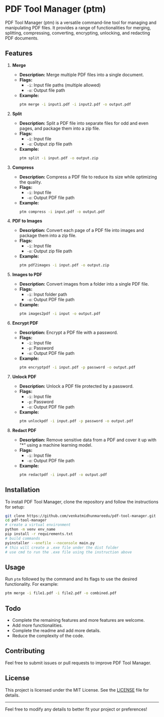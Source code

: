# PDF Tool Manager (ptm)

PDF Tool Manager (ptm) is a versatile command-line tool for managing and manipulating PDF files. It provides a range of functionalities for merging, splitting, compressing, converting, encrypting, unlocking, and redacting PDF documents.

## Features

1. **Merge**
   - **Description:** Merge multiple PDF files into a single document.
   - **Flags:** 
     - `-i`: Input file paths (multiple allowed)
     - `-o`: Output file path
   - **Example:**
     ```bash
     ptm merge -i input1.pdf -i input2.pdf -o output.pdf
     ```

2. **Split**
   - **Description:** Split a PDF file into separate files for odd and even pages, and package them into a zip file.
   - **Flags:** 
     - `-i`: Input file
     - `-o`: Output zip file path
   - **Example:**
     ```bash
     ptm split -i input.pdf -o output.zip
     ```

3. **Compress**
   - **Description:** Compress a PDF file to reduce its size while optimizing the quality.
   - **Flags:** 
     - `-i`: Input file
     - `-o`: Output PDF file path
   - **Example:**
     ```bash
     ptm compress -i input.pdf -o output.pdf
     ```

4. **PDF to Images**
   - **Description:** Convert each page of a PDF file into images and package them into a zip file.
   - **Flags:** 
     - `-i`: Input file
     - `-o`: Output zip file path
   - **Example:**
     ```bash
     ptm pdf2images -i input.pdf -o output.zip
     ```

5. **Images to PDF**
   - **Description:** Convert images from a folder into a single PDF file.
   - **Flags:** 
     - `-i`: Input folder path
     - `-o`: Output PDF file path
   - **Example:**
     ```bash
     ptm images2pdf -i input -o output.pdf
     ```

6. **Encrypt PDF**
   - **Description:** Encrypt a PDF file with a password.
   - **Flags:** 
     - `-i`: Input file
     - `-p`: Password
     - `-o`: Output PDF file path
   - **Example:**
     ```bash
     ptm encryptpdf -i input.pdf -p password -o output.pdf
     ```

7. **Unlock PDF**
   - **Description:** Unlock a PDF file protected by a password.
   - **Flags:** 
     - `-i`: Input file
     - `-p`: Password
     - `-o`: Output PDF file path
   - **Example:**
     ```bash
     ptm unlockpdf -i input.pdf -p password -o output.pdf
     ```

8. **Redact PDF**
   - **Description:** Remove sensitive data from a PDF and cover it up with "*" using a machine learning model.
   - **Flags:** 
     - `-i`: Input file
     - `-o`: Output PDF file path
   - **Example:**
     ```bash
     ptm redactpdf -i input.pdf -o output.pdf
     ```

## Installation

To install PDF Tool Manager, clone the repository and follow the instructions for setup:

```bash
git clone https://github.com/venkatmidhunmareedu/pdf-tool-manager.git
cd pdf-tool-manager
# create a virtual environment
python -m venv env_name
pip install -r requirements.txt
# build commands 
pyinstaller --onefile --noconsole main.py
# this will create a .exe file under the dist folder 
# use cmd to run the .exe file using the instruction above
```

## Usage

Run `ptm` followed by the command and its flags to use the desired functionality. For example:

```bash
ptm merge -i file1.pdf -i file2.pdf -o combined.pdf
```

## Todo 

- Complete the remaining features and more features are welcome.
- Add more functionalities.
- Complete the readme and add more details.
- Reduce the complexity of the code.


## Contributing

Feel free to submit issues or pull requests to improve PDF Tool Manager.

## License

This project is licensed under the MIT License. See the [LICENSE](LICENSE) file for details.

---

Feel free to modify any details to better fit your project or preferences!